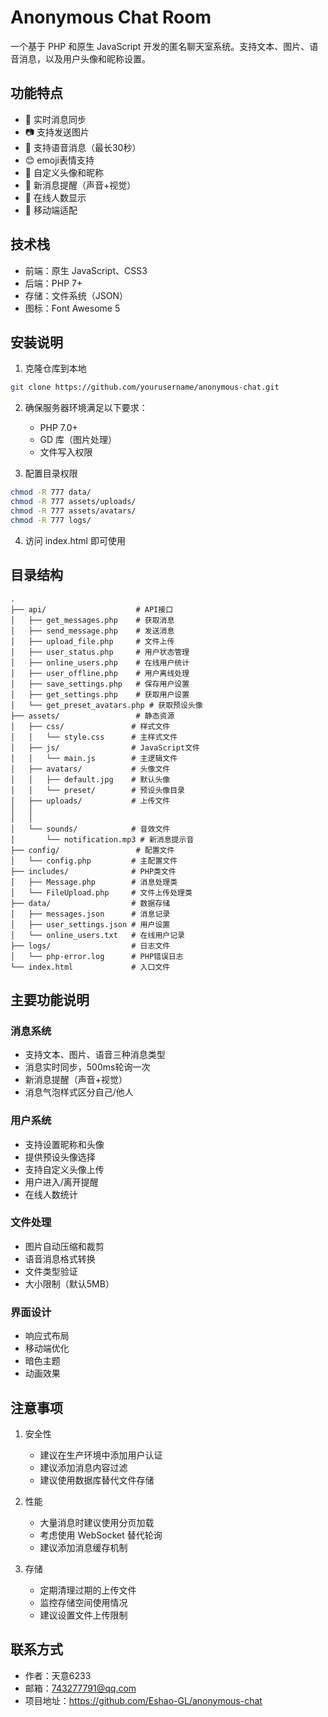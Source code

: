 # Anonymous Chat Room

一个基于 PHP 和原生 JavaScript 开发的匿名聊天室系统。支持文本、图片、语音消息，以及用户头像和昵称设置。

## 功能特点

- 💬 实时消息同步
- 📷 支持发送图片
- 🎤 支持语音消息（最长30秒）
- 😊 emoji表情支持
- 👤 自定义头像和昵称
- 🔔 新消息提醒（声音+视觉）
- 👥 在线人数显示
- 📱 移动端适配

## 技术栈

- 前端：原生 JavaScript、CSS3
- 后端：PHP 7+
- 存储：文件系统（JSON）
- 图标：Font Awesome 5

## 安装说明

1. 克隆仓库到本地
```bash
git clone https://github.com/yourusername/anonymous-chat.git
```

2. 确保服务器环境满足以下要求：
   - PHP 7.0+
   - GD 库（图片处理）
   - 文件写入权限

3. 配置目录权限
```bash
chmod -R 777 data/
chmod -R 777 assets/uploads/
chmod -R 777 assets/avatars/
chmod -R 777 logs/
```

4. 访问 index.html 即可使用

## 目录结构

```
.
├── api/                    # API接口
│   ├── get_messages.php    # 获取消息
│   ├── send_message.php    # 发送消息
│   ├── upload_file.php     # 文件上传
│   ├── user_status.php     # 用户状态管理
│   ├── online_users.php    # 在线用户统计
│   ├── user_offline.php    # 用户离线处理
│   ├── save_settings.php   # 保存用户设置
│   ├── get_settings.php    # 获取用户设置
│   └── get_preset_avatars.php # 获取预设头像
├── assets/                 # 静态资源
│   ├── css/               # 样式文件
│   │   └── style.css      # 主样式文件
│   ├── js/                # JavaScript文件
│   │   └── main.js        # 主逻辑文件
│   ├── avatars/           # 头像文件
│   │   ├── default.jpg    # 默认头像
│   │   └── preset/        # 预设头像目录
│   ├── uploads/           # 上传文件
│   │
│   │ 
│   └── sounds/            # 音效文件
│       └── notification.mp3 # 新消息提示音
├── config/                 # 配置文件
│   └── config.php         # 主配置文件
├── includes/              # PHP类文件
│   ├── Message.php        # 消息处理类
│   └── FileUpload.php     # 文件上传处理类
├── data/                  # 数据存储
│   ├── messages.json      # 消息记录
│   ├── user_settings.json # 用户设置
│   └── online_users.txt   # 在线用户记录
├── logs/                  # 日志文件
│   └── php-error.log      # PHP错误日志
└── index.html             # 入口文件
```

## 主要功能说明

### 消息系统
- 支持文本、图片、语音三种消息类型
- 消息实时同步，500ms轮询一次
- 新消息提醒（声音+视觉）
- 消息气泡样式区分自己/他人

### 用户系统
- 支持设置昵称和头像
- 提供预设头像选择
- 支持自定义头像上传
- 用户进入/离开提醒
- 在线人数统计

### 文件处理
- 图片自动压缩和裁剪
- 语音消息格式转换
- 文件类型验证
- 大小限制（默认5MB）

### 界面设计
- 响应式布局
- 移动端优化
- 暗色主题
- 动画效果

## 注意事项

1. 安全性
   - 建议在生产环境中添加用户认证
   - 建议添加消息内容过滤
   - 建议使用数据库替代文件存储

2. 性能
   - 大量消息时建议使用分页加载
   - 考虑使用 WebSocket 替代轮询
   - 建议添加消息缓存机制

3. 存储
   - 定期清理过期的上传文件
   - 监控存储空间使用情况
   - 建议设置文件上传限制


## 联系方式

- 作者：天意6233
- 邮箱：743277791@qq.com
- 项目地址：https://github.com/Eshao-GL/anonymous-chat
